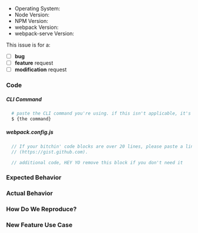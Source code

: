 <!--
  Issues are so 🔥

  If you remove or skip this template, you'll make the 🐼 sad and the mighty god
  of Github will appear and pile-drive the close button from a great height
  while making animal noises.

  👉🏽 Need support, advice, or help? Don't open an issue!
  Head to StackOverflow or https://gitter.im/webpack/webpack.
-->

* Operating System:
* Node Version:
* NPM Version:
* webpack Version:
* webpack-serve Version:

<!-- Please place an x (no spaces!) in all [ ] that apply -->

This issue is for a:

- [ ] **bug**
- [ ] **feature** request
- [ ] **modification** request

### Code

##### CLI Command

```bash
  # paste the CLI command you're using. if this isn't applicable, it's safe to remove.
  $ {the command}
```

##### webpack.config.js

```js
  // If your bitchin' code blocks are over 20 lines, please paste a link to a gist
  // (https://gist.github.com).
```

```js
  // additional code, HEY YO remove this block if you don't need it
```

### Expected Behavior

<!-- Remove this section if not reporting a bug or modification request. -->

### Actual Behavior

<!-- Remove this section if not reporting a bug or modification request. -->

### How Do We Reproduce?

<!--
  Remove this section if not reporting a bug.

  If your webpack config is over 50 lines long, please provide a URL to a repo
  for your beefy 🍖 app that we can use to reproduce.
-->

### New Feature Use Case

<!-- Remove this section if not requesting a feature -->
